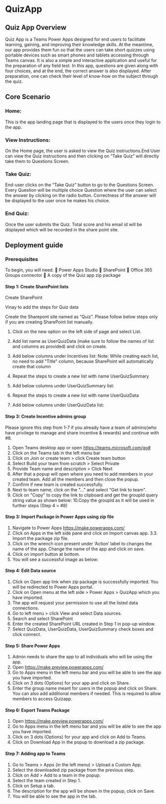# QuizApp

## Quiz App Overview
Quiz App is a Teams Power Apps designed for end users to facilitate learning, gaining, and improving
their knowledge skills. At the meantime, our app provides them fun so that the users can take short
quizzes using portable devices such as smart phones and tablets accessing through Teams canvas.
It is also a simple and interactive application and useful for the preparation of any field test. In this app,
questions are given along with four choices, and at the end, the correct answer is also displayed. After
preparation, one can check their level of know-how on the subject through the quiz.

## Core Scenario
### Home: 
This is the app landing page that is displayed to the users once they login to the app.
### View Instructions: 
On the Home page, the user is asked to view the Quiz instructions.End User can view the Quiz instructions and then clicking on “Take Quiz” will directly take them
to Questions Screen.

### Take Quiz: 
End-user clicks on the “Take Quiz” button to go to the Questions Screen. Every
Question will be multiple choice Question where the user can select the answer by clicking on
the radio button. Correctness of the answer will be displayed to the user once he makes his
choice.

### End Quiz: 
Once the user submits the Quiz. Total score and his email id will be displayed which
will be recorded in the share point site.

## Deployment guide
### Prerequisites
To begin, you will need:
 Power Apps Studio
 SharePoint
 Office 365 Groups connector
 A copy of the Quiz app zip package

#### Step 1: Create SharePoint lists
Create SharePoint

Vinay to add the steps for Quiz data

Create the Sharepont site named as “Quiz”. Please follow below steps only if you are creating
SharePoint list manually.
1. Click on the new option on the left side of page and select List.
2. Add list name as UserQuizData (make sure to follow the names of list and columns as provided)
and click on create.
3. Add below columns under Incentives list:
Note: While creating each list, no need to add "Title" column, because SharePoint will automatically
create that column

4. Repeat the steps to create a new list with name UserQuizSummary
5. Add below columns under UserQuizSummary list:

6. Repeat the steps to create a new list with name UserQuizData
7. Add below columns under UserQuizData list:

#### Step 3: Create Incentive admins group
Please ignore this step from 1-7 if you already have a team of admins(who have privilege to manage and
share incentive & rewards) and continue with #8.
1. Open Teams desktop app or open https://teams.microsoft.com/go#
2. Click on the Teams tab in the left menu bar
3. Click on Join or create team > click Create team button
4. Select Build your team from scratch > Select Private
5. Provide Team name and description > Click Next
6. After that a popup will open where you need to add members in your created team. Add all the
members and then close the popup.
7. Confirm if new team is created successfully.
8. Next to team name, click on the "..." and select "Get link to team".
9. Click on "Copy" to copy the link to clipboard and get the groupId query string value as shown
below:
10.Copy the groupId as it will be used in further steps (Step 4 > #8)

#### Step 3: Import Package in Power Apps using zip file
1. Navigate to Power Apps https://make.powerapps.com/
2. Click on Apps in the left side pane and click on Import canvas app.
3.3. Import the package zip file.
4. Click on the wrench icon present under ‘Action’ label to changes the name of the app. Change the
name of the app and click on save.
5. Click on import button at bottom.
6. You will see a successful image as below:

#### Step 4: Edit Data source
1. Click on Open app link when zip package is successfully imported. You will be redirected to Power
Apps portal.
2. Click on Open menu at the left side > Power Apps > QuizApp which you have imported.
3. The app will request your permission to use all the listed data connections.
4. Go to left menu > click View and select Data sources.
5. Search and select SharePoint
6. Enter the created SharePoint URL created in Step 1 in pop-up window.
7. Select QuizData, UserQuizData, UserQuizSummary check boxes and click connect.

#### Step 5: Share Power Apps
1. Admin needs to share the app to all individuals who will be using the app.
2. Open https://make.preview.powerapps.com/
3. Go to Apps menu in the left menu bar and you will be able to see the app you have imported.
4. Click on 3 dots (Options) for your app and click on Share.
5. Enter the group name meant for users in the popup and click on Share. You can also add additional
members if needed. This is required to allow members to access Quizapp.

#### Step 6: Export Teams Package
1. Open https://make.preview.powerapps.com/
2. Go to Apps menu in the left menu bar and you will be able to see the app you have imported.
3. Click on 3 dots (Options) for your app and click on Add to Teams.
4. Click on Download App in the popup to download a zip package.

#### Step 7: Adding app to Teams
1. Go to Teams > Apps (in the left menu) > Upload a Custom App.
2. Select the downloaded zip package from the previous step.
3. Click on Add > Add to a team in the popup.
4. Select the team created in Step 1.
5. Click on Setup a tab.
6. The description for the app will be shown in the popup, click on Save.
7. You will be able to see the app in the tab.